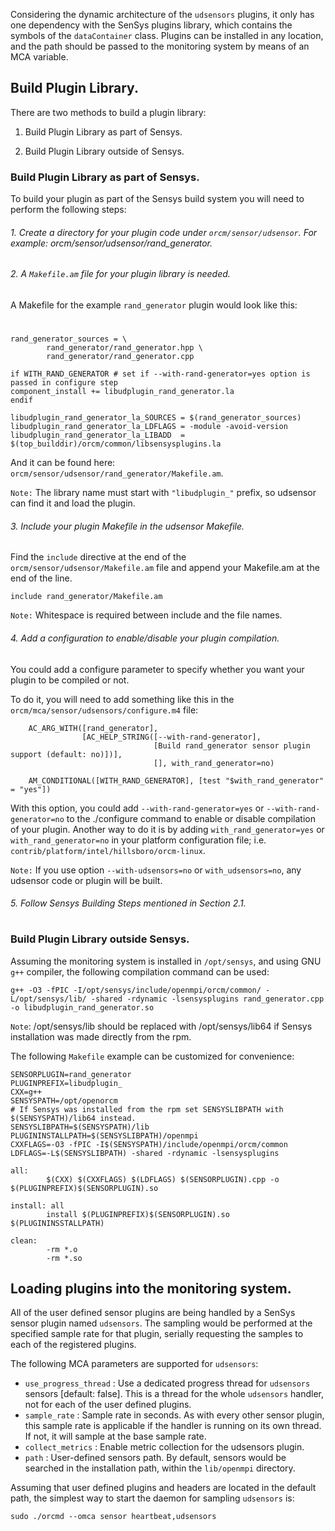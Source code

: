 Considering the dynamic architecture of the `udsensors` plugins, it only has one dependency with the SenSys plugins library, which contains the symbols of the `dataContainer` class. Plugins can be installed in any location, and the path should be passed to the monitoring system by means of an MCA variable.

## Build Plugin Library.

There are two methods to build a plugin library:

1. Build Plugin Library as part of Sensys.

2. Build Plugin Library outside of Sensys.


### Build Plugin Library as part of Sensys.

To build your plugin as part of the Sensys build system you will need to perform the following steps:

###### 1. Create a directory for your plugin code under `orcm/sensor/udsensor`. For example: orcm/sensor/udsensor/rand_generator.

###### 2. A `Makefile.am` file for your plugin library is needed.

A Makefile for the example `rand_generator` plugin would look like this:
#

```
rand_generator_sources = \
        rand_generator/rand_generator.hpp \
        rand_generator/rand_generator.cpp

if WITH_RAND_GENERATOR # set if --with-rand-generator=yes option is passed in configure step
component_install += libudplugin_rand_generator.la
endif

libudplugin_rand_generator_la_SOURCES = $(rand_generator_sources)
libudplugin_rand_generator_la_LDFLAGS = -module -avoid-version
libudplugin_rand_generator_la_LIBADD  = $(top_builddir)/orcm/common/libsensysplugins.la
```

And it can be found here: `orcm/sensor/udsensor/rand_generator/Makefile.am`.

`Note:` The library name must start with `"libudplugin_"` prefix, so udsensor can find it and load the plugin.

###### 3. Include your plugin Makefile in the udsensor Makefile.

Find the `include` directive at the end of the `orcm/sensor/udsensor/Makefile.am` file and append your Makefile.am at the end of the line.

```
include rand_generator/Makefile.am
```

`Note:` Whitespace is required between include and the file names.

###### 4. Add a configuration to enable/disable your plugin compilation.

You could add a configure parameter to specify whether you want your plugin to be compiled or not.

To do it, you will need to add something like this in the `orcm/mca/sensor/udsensors/configure.m4` file:

```
    AC_ARG_WITH([rand_generator],
                [AC_HELP_STRING([--with-rand-generator],
                                [Build rand_generator sensor plugin support (default: no)])],
                                [], with_rand_generator=no)

    AM_CONDITIONAL([WITH_RAND_GENERATOR], [test "$with_rand_generator" = "yes"])
```

With this option, you could add `--with-rand-generator=yes` or `--with-rand-generator=no`  to the ./configure command to enable or disable compilation of your plugin.
Another way to do it is by adding `with_rand_generator=yes` or `with_rand_generator=no` in your platform configuration file; i.e. `contrib/platform/intel/hillsboro/orcm-linux`.

`Note:` If you use option `--with-udsensors=no` or `with_udsensors=no`, any udsensor code or plugin will be built.

###### 5. Follow Sensys Building Steps mentioned in Section 2.1.
#

### Build Plugin Library outside Sensys.

Assuming the monitoring system is installed in `/opt/sensys`, and using GNU `g++` compiler, the following compilation command can be used:

```
g++ -O3 -fPIC -I/opt/sensys/include/openmpi/orcm/common/ -L/opt/sensys/lib/ -shared -rdynamic -lsensysplugins rand_generator.cpp -o libudplugin_rand_generator.so
```

`Note`: /opt/sensys/lib should be replaced with /opt/sensys/lib64 if Sensys installation was made directly from the rpm.

The following `Makefile` example can be customized for convenience:

    SENSORPLUGIN=rand_generator
    PLUGINPREFIX=libudplugin_
    CXX=g++
    SENSYSPATH=/opt/openorcm
    # If Sensys was installed from the rpm set SENSYSLIBPATH with $(SENSYSPATH)/lib64 instead.
    SENSYSLIBPATH=$(SENSYSPATH)/lib
    PLUGININSTALLPATH=$(SENSYSLIBPATH)/openmpi
    CXXFLAGS=-O3 -fPIC -I$(SENSYSPATH)/include/openmpi/orcm/common
    LDFLAGS=-L$(SENSYSLIBPATH) -shared -rdynamic -lsensysplugins

    all:
            $(CXX) $(CXXFLAGS) $(LDFLAGS) $(SENSORPLUGIN).cpp -o $(PLUGINPREFIX)$(SENSORPLUGIN).so

    install: all
            install $(PLUGINPREFIX)$(SENSORPLUGIN).so $(PLUGININSSTALLPATH)

    clean:
            -rm *.o
            -rm *.so

## Loading plugins into the monitoring system.
All of the user defined sensor plugins are being handled by a SenSys sensor plugin named `udsensors`. The sampling would be performed at the specified sample rate for that plugin, serially requesting the samples to each of the registered plugins.

The following MCA parameters are supported for `udsensors`:

* `use_progress_thread` : Use a dedicated progress thread for `udsensors` sensors [default: false]. This is a thread for the whole `udsensors` handler, not for each of the user defined plugins.
* `sample_rate` : Sample rate in seconds. As with every other sensor plugin, this sample rate is applicable if the handler is running on its own thread. If not, it will sample at the base sample rate.
* `collect_metrics` : Enable metric collection for the udsensors plugin.
* `path` : User-defined sensors path. By default, sensors would be searched in the installation path, within the `lib/openmpi` directory.

Assuming that user defined plugins and headers are located in the default path, the simplest way to start the daemon for sampling `udsensors` is:
```
sudo ./orcmd --omca sensor heartbeat,udsensors
```
